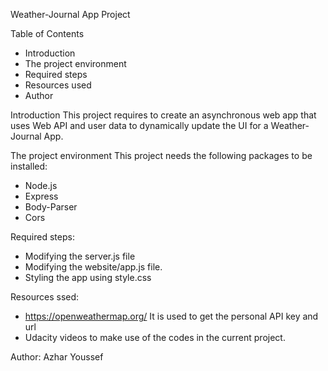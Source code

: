 Weather-Journal App Project

Table of Contents
 - Introduction
 - The project environment
 - Required steps
 - Resources used
 - Author

 Introduction
 This project requires to create an asynchronous web app that uses Web API and user data to dynamically update the UI for a Weather-Journal App.

The project environment
This project needs the following packages to be installed:
 - Node.js
 - Express
 - Body-Parser
 - Cors

Required steps:
 - Modifying the server.js file
 - Modifying the website/app.js file.
 - Styling the app using style.css

Resources ssed:
- https://openweathermap.org/ 
  It is used to get the personal API key and url
- Udacity videos to make use of the codes in the current project.

 Author:
 Azhar Youssef